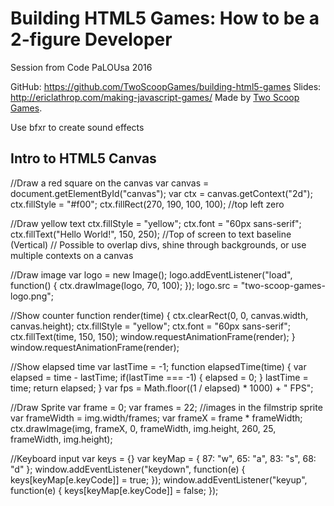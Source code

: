 # Building HTML5 Games: How to be a 2-figure Developer

Session from Code PaLOUsa 2016

GitHub: https://github.com/TwoScoopGames/building-html5-games
Slides: http://ericlathrop.com/making-javascript-games/
Made by [Two Scoop Games](http://twoscoopgames.com).

Use bfxr to create sound effects

## Intro to HTML5 Canvas
//Draw a red square on the canvas
var canvas = document.getElementById("canvas");
var ctx = canvas.getContext("2d");
ctx.fillStyle = "#f00";
ctx.fillRect(270, 190, 100, 100); //top left zero

//Draw yellow text
ctx.fillStyle = "yellow";
ctx.font = "60px sans-serif";
ctx.fillText("Hello World!", 150, 250); //Top of screen to text baseline (Vertical)
// Possible to overlap divs, shine through backgrounds, or use multiple contexts on a canvas

//Draw image
var logo = new Image();
logo.addEventListener("load", function() {
    ctx.drawImage(logo, 70, 100);
});
logo.src = "two-scoop-games-logo.png";

//Show counter
function render(time) {
    ctx.clearRect(0, 0, canvas.width, canvas.height);
    ctx.fillStyle = "yellow";
    ctx.font = "60px sans-serif";
    ctx.fillText(time, 150, 150);
    window.requestAnimationFrame(render);
}
window.requestAnimationFrame(render);

//Show elapsed time
var lastTime = -1;
function elapsedTime(time) {
    var elapsed = time - lastTime;
    if(lastTime === -1) {
        elapsed = 0;
    }
    lastTime = time;
    return elapsed;
}
var fps = Math.floor((1 / elapsed) * 1000) + " FPS";

//Draw Sprite
var frame = 0;
var frames = 22; //images in the filmstrip sprite
var frameWidth = img.width/frames;
var frameX = frame * frameWidth;
ctx.drawImage(img, frameX, 0, frameWidth, img.height, 260, 25, frameWidth, img.height);

//Keyboard input
var keys = {}
var keyMap = { 87: "w", 65: "a", 83: "s", 68: "d" };
window.addEventListener("keydown", function(e) {
    keys[keyMap[e.keyCode]] = true;
});
window.addEventListener("keyup", function(e) {
    keys[keyMap[e.keyCode]] = false;
});
